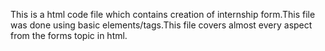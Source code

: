 This is a html code file which contains creation of internship form.This file was done using basic elements/tags.This file covers almost every aspect from the forms topic in html.
